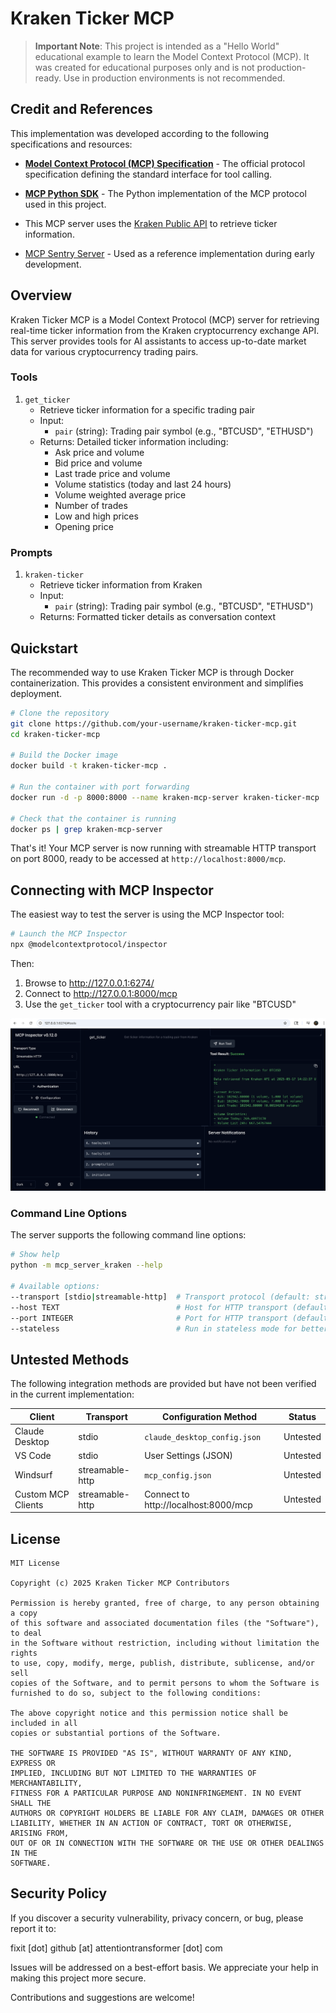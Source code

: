 # Kraken Ticker MCP

> **Important Note**: This project is intended as a "Hello World" educational example to learn the Model Context Protocol (MCP). It was created for educational purposes only and is not production-ready. Use in production environments is not recommended.

## Credit and References

This implementation was developed according to the following specifications and resources:

- [**Model Context Protocol (MCP) Specification**](https://github.com/modelcontextprotocol/protocol) - The official protocol specification defining the standard interface for tool calling.

- [**MCP Python SDK**](https://github.com/modelcontextprotocol/python-sdk) - The Python implementation of the MCP protocol used in this project.

- This MCP server uses the [Kraken Public API](https://docs.kraken.com/api/docs/rest-api/get-ticker-information) to retrieve ticker information.

- [MCP Sentry Server](https://github.com/modelcontextprotocol/servers/tree/main/src/sentry) - Used as a reference implementation during early development.

## Overview

Kraken Ticker MCP is a Model Context Protocol (MCP) server for retrieving real-time ticker information from the Kraken cryptocurrency exchange API. This server provides tools for AI assistants to access up-to-date market data for various cryptocurrency trading pairs.

### Tools

1. `get_ticker`
   - Retrieve ticker information for a specific trading pair
   - Input:
     - `pair` (string): Trading pair symbol (e.g., "BTCUSD", "ETHUSD")
   - Returns: Detailed ticker information including:
     - Ask price and volume
     - Bid price and volume
     - Last trade price and volume
     - Volume statistics (today and last 24 hours)
     - Volume weighted average price
     - Number of trades
     - Low and high prices
     - Opening price

### Prompts

1. `kraken-ticker`
   - Retrieve ticker information from Kraken
   - Input:
     - `pair` (string): Trading pair symbol (e.g., "BTCUSD", "ETHUSD")
   - Returns: Formatted ticker details as conversation context

## Quickstart

The recommended way to use Kraken Ticker MCP is through Docker containerization. This provides a consistent environment and simplifies deployment.

```bash
# Clone the repository
git clone https://github.com/your-username/kraken-ticker-mcp.git
cd kraken-ticker-mcp

# Build the Docker image
docker build -t kraken-ticker-mcp .

# Run the container with port forwarding
docker run -d -p 8000:8000 --name kraken-mcp-server kraken-ticker-mcp

# Check that the container is running
docker ps | grep kraken-mcp-server
```

That's it! Your MCP server is now running with streamable HTTP transport on port 8000, ready to be accessed at `http://localhost:8000/mcp`.

## Connecting with MCP Inspector

The easiest way to test the server is using the MCP Inspector tool:

```bash
# Launch the MCP Inspector
npx @modelcontextprotocol/inspector
```

Then:
1. Browse to http://127.0.0.1:6274/
2. Connect to http://127.0.0.1:8000/mcp
3. Use the `get_ticker` tool with a cryptocurrency pair like "BTCUSD"

![MCP Inspector Connection](Inspector.png)

### Command Line Options

The server supports the following command line options:

```bash
# Show help
python -m mcp_server_kraken --help

# Available options:
--transport [stdio|streamable-http]  # Transport protocol (default: streamable-http)
--host TEXT                          # Host for HTTP transport (default: localhost)
--port INTEGER                       # Port for HTTP transport (default: 8000)
--stateless                          # Run in stateless mode for better scalability
```

## Untested Methods

The following integration methods are provided but have not been verified in the current implementation:

| Client | Transport | Configuration Method | Status |
|--------|-----------|----------------------|--------|
| Claude Desktop | stdio | `claude_desktop_config.json` | Untested |
| VS Code | stdio | User Settings (JSON) | Untested |
| Windsurf | streamable-http | `mcp_config.json` | Untested |
| Custom MCP Clients | streamable-http | Connect to http://localhost:8000/mcp | Untested |

## License

```
MIT License

Copyright (c) 2025 Kraken Ticker MCP Contributors

Permission is hereby granted, free of charge, to any person obtaining a copy
of this software and associated documentation files (the "Software"), to deal
in the Software without restriction, including without limitation the rights
to use, copy, modify, merge, publish, distribute, sublicense, and/or sell
copies of the Software, and to permit persons to whom the Software is
furnished to do so, subject to the following conditions:

The above copyright notice and this permission notice shall be included in all
copies or substantial portions of the Software.

THE SOFTWARE IS PROVIDED "AS IS", WITHOUT WARRANTY OF ANY KIND, EXPRESS OR
IMPLIED, INCLUDING BUT NOT LIMITED TO THE WARRANTIES OF MERCHANTABILITY,
FITNESS FOR A PARTICULAR PURPOSE AND NONINFRINGEMENT. IN NO EVENT SHALL THE
AUTHORS OR COPYRIGHT HOLDERS BE LIABLE FOR ANY CLAIM, DAMAGES OR OTHER
LIABILITY, WHETHER IN AN ACTION OF CONTRACT, TORT OR OTHERWISE, ARISING FROM,
OUT OF OR IN CONNECTION WITH THE SOFTWARE OR THE USE OR OTHER DEALINGS IN THE
SOFTWARE.
```

## Security Policy

If you discover a security vulnerability, privacy concern, or bug, please report it to:

fixit [dot] github [at] attentiontransformer [dot] com

Issues will be addressed on a best-effort basis. We appreciate your help in making this project more secure.

Contributions and suggestions are welcome!
